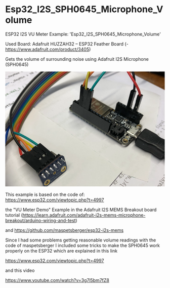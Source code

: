 # Esp32_I2S_SPH0645_Microphone_Volume


  ESP32 I2S VU Meter Example: 'Esp32_I2S_SPH0645_Microphone_Volume'
  
  Used Board: Adafruit HUZZAH32 – ESP32 Feather Board (-https://www.adafruit.com/product/3405)
  
  Gets the volume of surrounding noise using Adafruit I2S Microphone (SPH0645)
 
 ![Gallery](https://github.com/RoSchmi/Esp32_I2S_SPH0645_Microphone_Volume/blob/master/pictures/Esp32_Huzzah_I2S_Microphone.png)
 
  This example is based on the code of:
  https://www.esp32.com/viewtopic.php?t=4997
  
  the "VU Meter Demo" Example in the 
  Adafruit I2S MEMS Breakout board tutorial (https://learn.adafruit.com/adafruit-i2s-mems-microphone-breakout/arduino-wiring-and-test)
  
  and
  https://github.com/maspetsberger/esp32-i2s-mems
  
  Since I had some problems getting reasonable volume readings with the code of maspetsberger I included some tricks to make the SPH0645 work properly on the ESP32
  which are explained in this link
  
  https://www.esp32.com/viewtopic.php?t=4997
  
  and this video
  
  https://www.youtube.com/watch?v=3g7l5bm7fZ8
  
